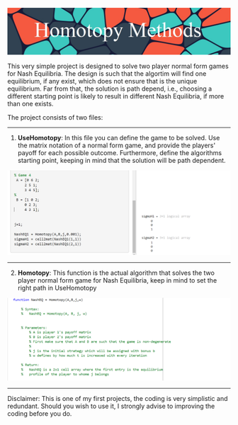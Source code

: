 

![](https://github.com/MarkMH/homotopy_methods/blob/1d03f9b2e67248adc20d3d807db515c2eed6681f/images/banner_homotopy.jpg)

This very simple project is designed to solve two player normal form games for Nash Equilibria. The design is such that the algortim will find one equilibrium, 
if any exist, which does not ensure that is the unique equilibrium. Far from that, the solution is path depend, i.e., choosing a different starting point 
is likely to result in different Nash Equilibria, if more than one exists. 

The project consists of two files: 

---

1. **UseHomotopy**: In this file you can define the game to be solved. Use the matrix notation of a normal form game, and provide the players' payoff for each possible
outcome. Furthermore, define the algorithms starting point, keeping in mind that the solution will be path dependent.   

![](https://github.com/MarkMH/homotopy_methods/blob/0c1ff140360e552ace91f3fb88d51c85a3aa4c30/images/banner_usehomotopy.png)

---

2. **Homotopy**: This function is the actual algorithm that solves the two player normal form game for Nash Equilibria, keep in mind to set the right path in 
UseHomotopy 

![](https://github.com/MarkMH/homotopy_methods/blob/4f5c49e66e0839fcfecacaac80a4a5c7268a1dae/images/banner_chomotopy.png)

---

Disclaimer: This is one of my first projects, the coding is very simplistic and redundant. Should you wish to use it, I strongly advise to improving the coding before you do. 



